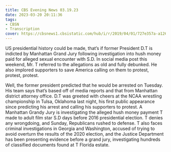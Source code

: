```yaml
---
title: CBS Evening News 03.19.23
date: 2023-03-20 20:11:36
tags:
- CBSN
- Transcription
cover: https://cbsnews1.cbsistatic.com/hub/i/r/2019/04/01/727e357a-a126-4138-a2c5-4d3222669d57/thumbnail/640x360/3ff2761028dc5c65cc4f07acd54bcd5c/cbsn2-logo-1920x1080.jpg
---
```

US presidential history could be made, that’s if former President D.T is indicted by Manhattan Grand Jury following investigation into hush money paid for alleged sexual encounter with S.D. In social media post this weekend, Mr. T referred to the allegations as old and fully debunked. He also implored supporters to save America calling on them to protest, protest, protest. 

Well, the former president predicted that he would be arrested on Tuesday. His team says that’s based off of media reports and that from Manhattan district attorney office. D.T was greeted with cheers at the NCAA wrestling championship in Tulsa, Oklahoma last night, his first public appearance since predicting his arrest and calling his supporters to protest. A Manhattan Grandy Jury is investigating the alleged hush money payment T made to adult film star S.D days before 2016 presidential election. T denies any wrongdoing, and Sunday, Republicans rushed to defense. T also faces criminal investigations in Georgia and Washington, accused of trying to avoid overturn the results of the 2020 election, and the Justice Department has been presenting evidence before a grand jury, investigating hundreds of classified documents found at T Florida estate. 
